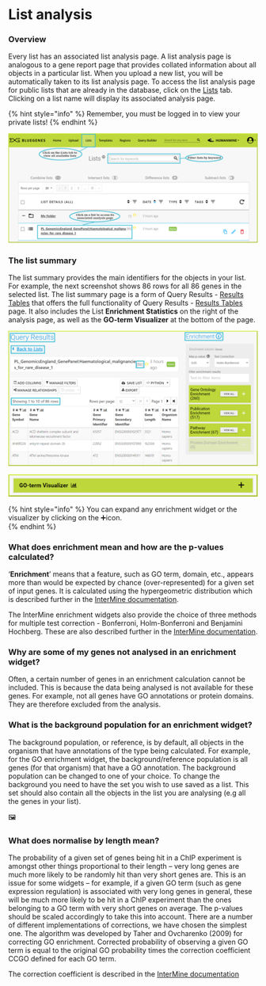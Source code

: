 # List analysis

### Overview

Every list has an associated list analysis page. A list analysis page is analogous to a gene report page that provides collated information about all objects in a particular list. When you upload a new list, you will be automatically taken to its list analysis page. To access the list analysis page for public lists that are already in the database, click on the [Lists](lists.md) tab. Clicking on a list name will display its associated analysis page. 

{% hint style="info" %}
Remember, you must be logged in to view your private lists!
{% endhint %}

![](../../../.gitbook/assets/lists-analysis-edited.png)

### The list summary

The list summary provides the main identifiers for the objects in your list. For example, the next screenshot shows 86 rows for all 86 genes in the selected list. The list summary page is a form of Query Results - [Results Tables](https://flymine.readthedocs.io/en/latest/results-tables/Documentationresultstables.html#resultstables) that offers the full functionality of  Query Results - [Results Tables](https://flymine.readthedocs.io/en/latest/results-tables/Documentationresultstables.html#resultstables) page. It also includes the List **Enrichment Statistics** on the right of the analysis page, as well as the **GO-term Visualizer** at the bottom of the page. 

![](../../../.gitbook/assets/list-summary-1.png)

![](../../../.gitbook/assets/go-term.png)

{% hint style="info" %}
You can expand any enrichment widget or the visualizer by clicking on the ➕icon.  
{% endhint %}

### What does enrichment mean and how are the p-values calculated?

‘**Enrichment**’ means that a feature, such as GO term, domain, etc., appears more than would be expected by chance \(over-represented\) for a given set of input genes. It is calculated using the hypergeometric distribution which is described further in the [InterMine documentation](http://intermine.readthedocs.org/en/latest/embedding/list-widgets/enrichment-widgets/). 

The InterMine enrichment widgets also provide the choice of three methods for multiple test correction - Bonferroni, Holm-Bonferroni and Benjamini Hochberg. These are also described further in the [InterMine documentation](http://intermine.readthedocs.org/en/latest/embedding/list-widgets/enrichment-widgets/). 

### Why are some of my genes not analysed in an enrichment widget?

Often, a certain number of genes in an enrichment calculation cannot be included. This is because the data being analysed is not available for these genes. For example, not all genes have GO annotations or protein domains. They are therefore excluded from the analysis.

### What is the background population for an enrichment widget?

The background population, or reference, is by default, all objects in the organism that have annotations of the type being calculated. For example, for the GO enrichment widget, the background/reference population is all genes \(for that organism\) that have a GO annotation. The background population can be changed to one of your choice. To change the background you need to have the set you wish to use saved as a list. This set should also contain all the objects in the list you are analysing \(e.g all the genes in your list\).

🖼 

### What does normalise by length mean?

The probability of a given set of genes being hit in a ChIP experiment is amongst other things proportional to their length – very long genes are much more likely to be randomly hit than very short genes are. This is an issue for some widgets – for example, if a given GO term \(such as gene expression regulation\) is associated with very long genes in general, these will be much more likely to be hit in a ChIP experiment than the ones belonging to a GO term with very short genes on average. The p-values should be scaled accordingly to take this into account. There are a number of different implementations of corrections, we have chosen the simplest one. The algorithm was developed by Taher and Ovcharenko \(2009\) for correcting GO enrichment. Corrected probability of observing a given GO term is equal to the original GO probability times the correction coefficient CCGO defined for each GO term.

The correction coefficient is described in the [InterMine documentation](http://intermine.readthedocs.org/en/latest/embedding/list-widgets/enrichment-widgets/)

